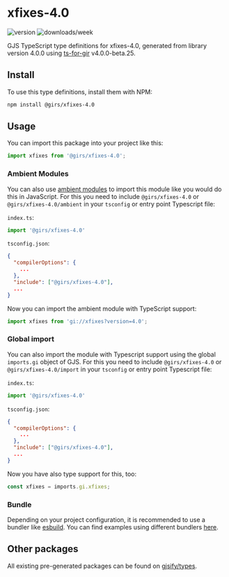 
# xfixes-4.0

![version](https://img.shields.io/npm/v/@girs/xfixes-4.0)
![downloads/week](https://img.shields.io/npm/dw/@girs/xfixes-4.0)


GJS TypeScript type definitions for xfixes-4.0, generated from library version 4.0.0 using [ts-for-gir](https://github.com/gjsify/ts-for-gir) v4.0.0-beta.25.


## Install

To use this type definitions, install them with NPM:
```bash
npm install @girs/xfixes-4.0
```

## Usage

You can import this package into your project like this:
```ts
import xfixes from '@girs/xfixes-4.0';
```

### Ambient Modules

You can also use [ambient modules](https://github.com/gjsify/ts-for-gir/tree/main/packages/cli#ambient-modules) to import this module like you would do this in JavaScript.
For this you need to include `@girs/xfixes-4.0` or `@girs/xfixes-4.0/ambient` in your `tsconfig` or entry point Typescript file:

`index.ts`:
```ts
import '@girs/xfixes-4.0'
```

`tsconfig.json`:
```json
{
  "compilerOptions": {
    ...
  },
  "include": ["@girs/xfixes-4.0"],
  ...
}
```

Now you can import the ambient module with TypeScript support: 

```ts
import xfixes from 'gi://xfixes?version=4.0';
```

### Global import

You can also import the module with Typescript support using the global `imports.gi` object of GJS.
For this you need to include `@girs/xfixes-4.0` or `@girs/xfixes-4.0/import` in your `tsconfig` or entry point Typescript file:

`index.ts`:
```ts
import '@girs/xfixes-4.0'
```

`tsconfig.json`:
```json
{
  "compilerOptions": {
    ...
  },
  "include": ["@girs/xfixes-4.0"],
  ...
}
```

Now you have also type support for this, too:

```ts
const xfixes = imports.gi.xfixes;
```

### Bundle

Depending on your project configuration, it is recommended to use a bundler like [esbuild](https://esbuild.github.io/). You can find examples using different bundlers [here](https://github.com/gjsify/ts-for-gir/tree/main/examples).

## Other packages

All existing pre-generated packages can be found on [gjsify/types](https://github.com/gjsify/types).


